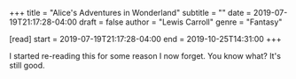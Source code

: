 +++
title = "Alice's Adventures in Wonderland"
subtitle = ""
date = 2019-07-19T21:17:28-04:00
draft = false
author = "Lewis Carroll"
genre = "Fantasy"

[read]
  start = 2019-07-19T21:17:28-04:00
  end = 2019-10-25T14:31:00
+++

I started re-reading this for some reason I now forget. You know what? It's still good.
